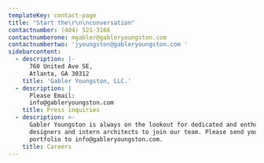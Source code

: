 ```yaml
---
templateKey: contact-page
title: "Start the\r\n\nconversation"
contactnumber: (404) 521-3166
contactnumberone: mgabler@gableryoungston.com
contactnumbertwo: 'jyoungston@gableryoungston.com '
sidebarcontent:
  - description: |-
      760 United Ave SE,
      Atlanta, GA 30312
    title: 'Gabler Youngston, LLC.'
  - description: |
      Please Email:
      info@gableryoungston.com
    title: Press inquiries
  - description: >-
      Gabler Youngston is always on the lookout for dedicated and enthusiastic
      designers and intern architects to join our team. Please send your CV and
      portfolio to info@gableryoungston.com.
    title: Careers
---
```


